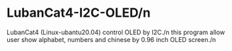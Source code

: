 # LubanCat4-I2C-OLED/n
LubanCat4 (Linux-ubantu20.04) control OLED by I2C./n
this program allow user show alphabet, numbers and chinese by 0.96 inch OLED screen./n
